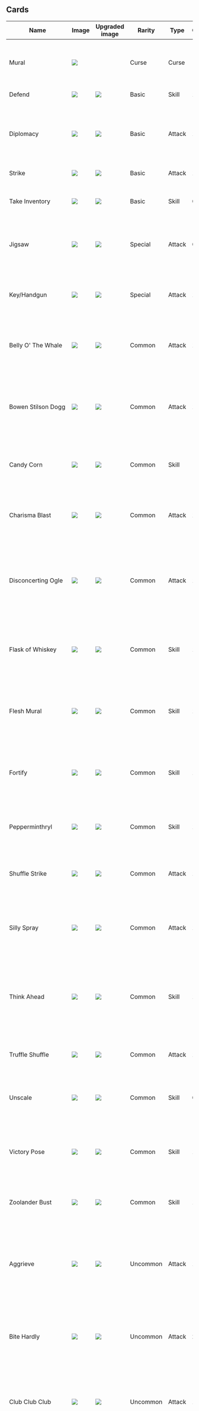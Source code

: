 
## Cards

| Name | Image | Upgraded image | Rarity | Type | Cost | Description |
| ---- | ----- | -------------- | ------ | ---- | ---- | ----------- |
| Mural | ![](small-card-images/Mural.png) | ![]() | Curse | Curse |  | Unplayable. If this card enters the discard pile, Exhaust it. Retain. |
| Defend | ![](small-card-images/Defend.png) | ![](small-card-images/DefendPlus.png) | Basic | Skill | 1 | Gain 5(8) Block. |
| Diplomacy | ![](small-card-images/Diplomacy.png) | ![](small-card-images/DiplomacyPlus.png) | Basic | Attack | 1 | Pulchritude 8. Gain 7(9) Block. Deal 7(9) damage. Exhaust a card in your hand. |
| Strike | ![](small-card-images/Strike.png) | ![](small-card-images/StrikePlus.png) | Basic | Attack | 1 | Deal 6(9) damage. |
| Take Inventory | ![](small-card-images/TakeInventory.png) | ![](small-card-images/TakeInventoryPlus.png) | Basic | Skill | 0 | Draw 1(2) card(s). Retain your hand this turn. |
| Jigsaw | ![](small-card-images/Jigsaw.png) | ![](small-card-images/JigsawPlus.png) | Special | Attack | 0 | Deal 10(15) damage. Put a copy of this card on top of your draw pile. Exhaust. |
| Key/Handgun | ![](small-card-images/KeyHandgun.png) | ![](small-card-images/KeyHandgunPlus.png) | Special | Attack | 1 | If the enemy intends to attack, gain 8(11) Block. Otherwise, deal 8(11) damage. |
| Belly O' The Whale | ![](small-card-images/BellyOTheWhale.png) | ![](small-card-images/BellyOTheWhalePlus.png) | Common | Attack | 1 | Vim 10. Deal 8(11) damage. Exhaust a card in your discard pile. |
| Bowen Stilson Dogg | ![](small-card-images/BowenStilsonDogg.png) | ![](small-card-images/BowenStilsonDoggPlus.png) | Common | Attack | 1 | Deal 4(5) damage. If this card enters your discard or exhaust pile, deal 4(5) damage to ALL enemies. Retain. |
| Candy Corn | ![](small-card-images/CandyCorn.png) | ![](small-card-images/CandyCornPlus.png) | Common | Skill |  | Unplayable. At the end of your turn, gain 3(5) Block. |
| Charisma Blast | ![](small-card-images/CharismaBlast.png) | ![](small-card-images/CharismaBlastPlus.png) | Common | Attack | 1 | Pulchritude 11. Deal 11(14) damage. Put the top card of your draw pile into your discard pile. |
| Disconcerting Ogle | ![](small-card-images/DisconcertingOgle.png) | ![](small-card-images/DisconcertingOglePlus.png) | Common | Attack | 1 | Imagination 5. Deal 6 damage. Shift the enemy's intent ahead 1 turn. (Retain.)  Exhaust. |
| Flask of Whiskey | ![](small-card-images/FlaskofWhiskey.png) | ![](small-card-images/FlaskofWhiskeyPlus.png) | Common | Skill | 1(0) | Imagination 5. Gain 1 Imagination. Give a card in your hand Retain for the rest of combat. Purge. |
| Flesh Mural | ![](small-card-images/FleshMural.png) | ![](small-card-images/FleshMuralPlus.png) | Common | Skill | 1 | Vim 5. Gain 5(8) Temporary HP. Shuffle a Mural into your draw pile. |
| Fortify | ![](small-card-images/Fortify.png) | ![](small-card-images/FortifyPlus.png) | Common | Skill | 1 | Gain 3(4) Temporary Imagination. Gain 5(7) Block. Put a card from your hand on top of your draw pile. |
| Pepperminthryl | ![](small-card-images/Pepperminthryl.png) | ![](small-card-images/PepperminthrylPlus.png) | Common | Skill | 1 | Imagination 11. Gain 12(15) Block. Lose 1 Imagination. |
| Shuffle Strike | ![](small-card-images/ShuffleStrike.png) | ![](small-card-images/ShuffleStrikePlus.png) | Common | Attack | 1 | Deal 9(12) damage. Put a card from your draw pile on top of your draw pile. |
| Silly Spray | ![](small-card-images/SillySpray.png) | ![](small-card-images/SillySprayPlus.png) | Common | Attack | 1 | Imagination 3. Deal 7(9) damage to ALL enemies. Gain 1(2) Temporary Imagination. |
| Think Ahead | ![](small-card-images/ThinkAhead.png) | ![](small-card-images/ThinkAheadPlus.png) | Common | Skill | 1(0) | Imagination 5. Play the top card of your draw pile. You don't need to meet the requirement of an Imagination card. |
| Truffle Shuffle | ![](small-card-images/TruffleShuffle.png) | ![](small-card-images/TruffleShufflePlus.png) | Common | Attack | 1 | Deal 8(11) damage. Gain 2 Auto-Parry. Purge. |
| Unscale | ![](small-card-images/Unscale.png) | ![](small-card-images/UnscalePlus.png) | Common | Skill | 0 | Pulchritude 5. You and ALL enemies lose 4 Strength this turn.  (Retain.) |
| Victory Pose | ![](small-card-images/VictoryPose.png) | ![](small-card-images/VictoryPosePlus.png) | Common | Skill | 1 | Gain 8(11) Block. Gain 2(4) more if an enemy has been slain this combat. |
| Zoolander Bust | ![](small-card-images/ZoolanderBust.png) | ![](small-card-images/ZoolanderBustPlus.png) | Common | Skill | 1 | If this card enters your discard or exhaust pile, gain 5(8) Block. Retain. |
| Aggrieve | ![](small-card-images/Aggrieve.png) | ![](small-card-images/AggrievePlus.png) | Uncommon | Attack | 1 | Vim 10. Imagination 10. Remove all Block from the enemy (ALL enemies). Deal 2 damage 5 times. |
| Bite Hardly | ![](small-card-images/BiteHardly.png) | ![](small-card-images/BiteHardlyPlus.png) | Uncommon | Attack | 2 | Vim 10. Deal 8(10) damage. Gain Temporary HP equal to unblocked damage dealt. |
| Club Club Club | ![](small-card-images/ClubClubClub.png) | ![](small-card-images/ClubClubClubPlus.png) | Uncommon | Attack | 1 | Deal 4(5) damage to ALL enemies 3 times. Discard 1 card. Lose 1 of your highest stat. |
| Conjure | ![](small-card-images/Conjure.png) | ![](small-card-images/ConjurePlus.png) | Uncommon | Skill | 1(0) | Imagination 6. Add any Pulchritude or Vim card to your hand. It gains Purge. Purge. |
| Cruet of Brandy | ![](small-card-images/CruetofBrandy.png) | ![](small-card-images/CruetofBrandyPlus.png) | Uncommon | Skill | 1(0) | Imagination 5. Discard your hand. Gain 1 Temporary Imagination for each card discarded. Put a card from your discard pile into your hand. |
| Dashy Dodge | ![](small-card-images/DashyDodge.png) | ![](small-card-images/DashyDodgePlus.png) | Uncommon | Skill | X | Pulchritude 5. Gain 6 Block X (X+1) times. Put the top X (X+1) cards of your draw pile into your discard pile. |
| Diamond Armor | ![](small-card-images/DiamondArmor.png) | ![](small-card-images/DiamondArmorPlus.png) | Uncommon | Skill | 1 | Gain 13(16) Block. Lose 1 of your highest stat. |
| Disregard Rules | ![](small-card-images/DisregardRules.png) | ![](small-card-images/DisregardRulesPlus.png) | Uncommon | Power | 1 | Whenever you draw a Curse card, draw 1(2) card(s). |
| Distill | ![](small-card-images/Distill.png) | ![](small-card-images/DistillPlus.png) | Uncommon | Skill | 1(0) | Vim 5. Lose 3 HP. Obtain a random potion. Purge. |
| Double Dip | ![](small-card-images/DoubleDip.png) | ![](small-card-images/DoubleDipPlus.png) | Uncommon | Skill | 2(1) | Imagination 9. Play the top card of your draw pile twice. Purge it. |
| Drop Off | ![](small-card-images/DropOff.png) | ![](small-card-images/DropOffPlus.png) | Uncommon | Skill | 1 | Vim 5. Discard your hand. Gain 2 Temporary HP for each card discarded. Exhaust. (not Exhaust.) |
| Duplicate | ![](small-card-images/Duplicate.png) | ![](small-card-images/DuplicatePlus.png) | Uncommon | Skill | 1(0) | Imagination 6. The next Pulchritude or Vim card you play adds a copy of itself to your hand. Purge. |
| Embarrass | ![](small-card-images/Embarrass.png) | ![](small-card-images/EmbarrassPlus.png) | Uncommon | Skill | 1 | Vim 5. Apply 2(3) Weak. Apply 2(3) Vulnerable. Put a Mural on top of your draw pile. |
| Fair Shake | ![](small-card-images/FairShake.png) | ![](small-card-images/FairShakePlus.png) | Uncommon | Attack | 2 | Pulchritude 14. Gain 10(12) Block. Deal 10(12) damage to ALL enemies. Exhaust a random (not random)card in your hand. |
| Force Deck | ![](small-card-images/ForceDeck.png) | ![](small-card-images/ForceDeckPlus.png) | Uncommon | Power | 1(0) | Imagination 9. At the start of your turn, draw 1 card and put 1 card from your hand on top of your draw pile. |
| Fudge Deck | ![](small-card-images/FudgeDeck.png) | ![](small-card-images/FudgeDeckPlus.png) | Uncommon | Power | 1(0) | Pulchritude 9. At the start of your turn, draw 1 card and discard 1 card. |
| Hard Candy | ![](small-card-images/HardCandy.png) | ![](small-card-images/HardCandyPlus.png) | Uncommon | Skill | 1 | Imagination 9. Gain 5(8) Block. Return an Imagination card from your discard pile to your hand. Ethereal. |
| Heart Stab | ![](small-card-images/HeartStab.png) | ![](small-card-images/HeartStabPlus.png) | Uncommon | Attack | 1 | Deal 8(10) damage. Apply 2(3) Weak. Apply 2(3) Vulnerable. Lose 1 of your highest stat. |
| Keyring/Tommygun | ![](small-card-images/KeyringTommygun.png) | ![](small-card-images/KeyringTommygunPlus.png) | Uncommon | Attack | 1 | Gain 12(15) Block / Deal 4(5) damage 3 times. Switches form at the start of your turn. |
| Lollipop Whop | ![](small-card-images/LollipopWhop.png) | ![](small-card-images/LollipopWhopPlus.png) | Uncommon | Attack | 1(0) | Imagination 11. Deal 14 damage. Lose 1 Imagination. |
| Opportunity Cost | ![](small-card-images/OpportunityCost.png) | ![](small-card-images/OpportunityCostPlus.png) | Uncommon | Skill | 1 | Permanently upgrade a card in your hand. Lose 1 of each stat. (not Lose 1 of each stat.) Remove this card from your deck. Purge. |
| Parry | ![](small-card-images/Parry.png) | ![](small-card-images/ParryPlus.png) | Uncommon | Skill | 1 | Vim 5. Gain 1(2) Artifact. Gain 1 Auto-Parry. Purge. |
| Reprogram | ![](small-card-images/Reprogram.png) | ![](small-card-images/ReprogramPlus.png) | Uncommon | Skill | 0 | Look at the top 4(6) cards of your draw pile. You may discard any of them. |
| Retain Return | ![](small-card-images/RetainReturn.png) | ![](small-card-images/RetainReturnPlus.png) | Uncommon | Skill | 1(0) | Pulchritude 9. Return all cards with Retain from your discard pile to your hand. At the end of your turn, discard all cards with Retain. |
| Retrieve Arms | ![](small-card-images/RetrieveArms.png) | ![](small-card-images/RetrieveArmsPlus.png) | Uncommon | Skill | 1 | Add a (an upgraded) Key/Handgun into your hand. Put a (an upgraded) Key/Handgun on top of your draw pile. Exhaust. |
| Snoop Dogg Bust | ![](small-card-images/SnoopDoggBust.png) | ![](small-card-images/SnoopDoggBustPlus.png) | Uncommon | Skill | 1 | If this card enters your discard or exhaust pile, apply 1(2) Weak and 1(2) Vulnerable ALL enemies. Retain. |
| Spade Dig | ![](small-card-images/SpadeDig.png) | ![](small-card-images/SpadeDigPlus.png) | Uncommon | Skill | 1(0) | Put 1 card from your draw pile into your hand. Put a card from your discard pile on top of your draw pile. Lose 1 of your highest stat. |
| Torso Flail | ![](small-card-images/TorsoFlail.png) | ![](small-card-images/TorsoFlailPlus.png) | Uncommon | Skill | 1(0) | Vim 9. Play a card in your discard pile. Purge it. |
| Treaty | ![](small-card-images/Treaty.png) | ![](small-card-images/TreatyPlus.png) | Uncommon | Skill | 0 | Pulchritude 10. You and the enemy (ALL enemies) cannot gain buffs for 1 turn. Retain. |
| Triple Scuffle | ![](small-card-images/TripleScuffle.png) | ![](small-card-images/TripleScufflePlus.png) | Uncommon | Attack | 1 | Vim 10. Deal 6(8) damage. Draw 3(4) cards. Discard all cards drawn this way with Retain. |
| Un-De-Escalate | ![](small-card-images/Un-De-Escalate.png) | ![](small-card-images/Un-De-EscalatePlus.png) | Uncommon | Skill | 0 | Pulchritude 10. You and ALL enemies lose 1 stack of all debuffs.  (Retain.) |
| Brass Tacks | ![](small-card-images/BrassTacks.png) | ![](small-card-images/BrassTacksPlus.png) | Rare | Attack | 2 | Pulchritude 15. Deal 14(17) damage to ALL enemies. Discard your hand, then draw that many cards. |
| Burn Fat | ![](small-card-images/BurnFat.png) | ![](small-card-images/BurnFatPlus.png) | Rare | Skill | X | Lose X Vim. Gain 4(5) Temporary HP for each Vim lost. |
| Candid Bullets | ![](small-card-images/CandidBullets.png) | ![](small-card-images/CandidBulletsPlus.png) | Rare | Power | 2(1) | Imagination 5. Gain 4 Strength. Whenever you play an Attack, lose 1 Imagination. Lose 1 Strength if you cannot pay. |
| Candy Corn Vampire | ![](small-card-images/CandyCornVampire.png) | ![](small-card-images/CandyCornVampirePlus.png) | Rare | Power | 2(1) | Pulchritude 15. Imagination 15. Gain 5 Malleable. You cannot gain Malleable for the rest of the combat. |
| Candy Mech | ![](small-card-images/CandyMech.png) | ![](small-card-images/CandyMechPlus.png) | Rare | Attack | 2 | Imagination 15. Gain 16(18) Block. Deal 16(18) damage. Lose 3(2) Imagination. |
| Ceasefire | ![](small-card-images/Ceasefire.png) | ![](small-card-images/CeasefirePlus.png) | Rare | Power | 2 | Pulchritude 15. You and ALL enemies gain 2 Intangible. You cannot gain Intangible for the rest of the combat.  (Retain.) |
| Double Take | ![](small-card-images/DoubleTake.png) | ![](small-card-images/DoubleTakePlus.png) | Rare | Power | 2(1) | Imagination 13. The first non-Purge card you play each turn puts a copy of itself on top of your draw pile. |
| Gummy Worm Zombie | ![](small-card-images/GummyWormZombie.png) | ![](small-card-images/GummyWormZombiePlus.png) | Rare | Power | 2(1) | Pulchritude 15. Vim 15. At the end of your turn, gain 1 Block for each card in your hand. |
| Hairpin/Machinegun | ![](small-card-images/HairpinMachinegun.png) | ![](small-card-images/HairpinMachinegunPlus.png) | Rare | Attack | 1 | Gain 15(18) Block / Deal 5(6) damage 3 times. Switches form whenever played. |
| Roll Boxcars | ![](small-card-images/RollBoxcars.png) | ![](small-card-images/RollBoxcarsPlus.png) | Rare | Skill | 1(0) | Add any 1 of the 4 Midnight Cards to your hand. Exhaust. |
| Successful Parry | ![](small-card-images/SuccessfulParry.png) | ![](small-card-images/SuccessfulParryPlus.png) | Rare | Skill | 3(2) | You cannot have Block this turn. Gain Temporary HP equal to your Vim. Gain 1 Auto-Parry. Purge. |
| The Zillyhammer | ![](small-card-images/TheZillyhammer.png) | ![](small-card-images/TheZillyhammerPlus.png) | Rare | Attack | 2 | Imagination 20. Deal 25(33) damage to ALL enemies. Lose 5 Imagination. |
| Weird Puzzle Shit | ![](small-card-images/WeirdPuzzleShit.png) | ![](small-card-images/WeirdPuzzleShitPlus.png) | Rare | Skill | 1 | Pulchritude 16. Costs 1 more for every 2 cards in your draw pile. Add a (an upgraded) Jigsaw into your hand. |




## Potions

| Image | Name | Rarity | Description |
| ----- | ---- | ------ | ----------- |





## Relics

| Image | Name | Rarity | Color | Description | Flavor |
| ----- | ---- | ------ | ----- | ----------- | ------ |
| ![](relics/theSleuth-Spyglass.png) | Sextant | Starter | Sleuth_gray_color | You can see the contents of ? rooms. | Useful for sniping. |




| Image | Name |
| ----- | ---- |
| ![](creatures/TheSleuthChar.png) | the sleuth |

